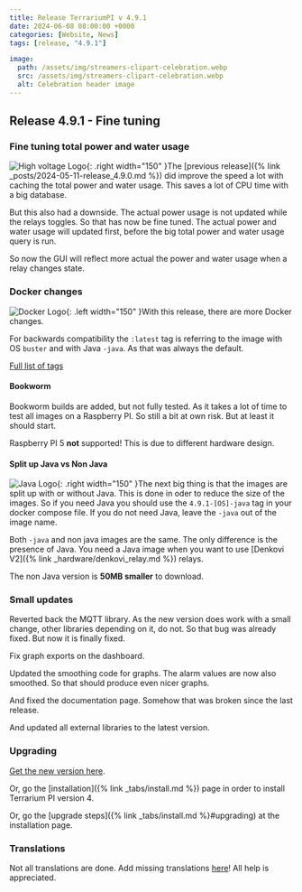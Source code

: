 ```yaml
---
title: Release TerrariumPI v 4.9.1
date: 2024-06-08 08:00:00 +0000
categories: [Website, News]
tags: [release, "4.9.1"]

image:
  path: /assets/img/streamers-clipart-celebration.webp
  src: /assets/img/streamers-clipart-celebration.webp
  alt: Celebration header image
---
```


## Release 4.9.1 - Fine tuning

### Fine tuning total power and water usage

![High voltage Logo](/assets/img/high-voltage.webp){: .right width="150" }The [previous release]({% link _posts/2024-05-11-release_4.9.0.md %}) did improve the speed a lot with caching the total power and water usage. This saves a lot of CPU time with a big database.

But this also had a downside. The actual power usage is not updated while the relays toggles. So that has now be fine tuned. The actual power and water usage will updated first, before the big total power and water usage query is run.

So now the GUI will reflect more actual the power and water usage when a relay changes state.

### Docker changes

![Docker Logo](/assets/img/DockerLogo.webp){: .left width="150" }With this release, there are more Docker changes.

For backwards compatibility the `:latest` tag is referring to the image with OS `buster` and with Java `-java`. As that was always the default.

[Full list of tags](https://hub.docker.com/r/theyosh/terrariumpi/tags?page=&page_size=&ordering=&name=4.9.1)

#### Bookworm

Bookworm builds are added, but not fully tested. As it takes a lot of time to test all images on a Raspberry PI. So still a bit at own risk. But at least it should start.

Raspberry PI 5 **not** supported! This is due to different hardware design.

#### Split up Java vs Non Java

![Java Logo](/assets/img/java.webp){: .right width="150" }The next big thing is that the images are split up with or without Java. This is done in oder to reduce the size of the images. So if you need Java you should use the `4.9.1-[OS]-java` tag in your docker compose file. If you do not need Java, leave the `-java` out of the image name.

Both `-java` and non java images are the same. The only difference is the presence of Java. You need a Java image when you want to use [Denkovi V2]({% link _hardware/denkovi_relay.md %}) relays.

The non Java version is **50MB smaller** to download.

### Small updates

Reverted back the MQTT library. As the new version does work with a small change, other libraries depending on it, do not. So that bug was already fixed. But now it is finally fixed.

Fix graph exports on the dashboard.

Updated the smoothing code for graphs. The alarm values are now also smoothed. So that should produce even nicer graphs.

And fixed the documentation page. Somehow that was broken since the last release.

And updated all external libraries to the latest version.

### Upgrading

[Get the new version here](https://github.com/theyosh/TerrariumPI/releases/tag/4.9.1).

Or, go the [installation]({% link _tabs/install.md %}) page in order to install Terrarium PI version 4.

Or, go the [upgrade steps]({% link _tabs/install.md %}#upgrading) at the installation page.

### Translations

Not all translations are done. Add missing translations [here](https://weblate.theyosh.nl/engage/terrariumpi/)! All help is appreciated.
